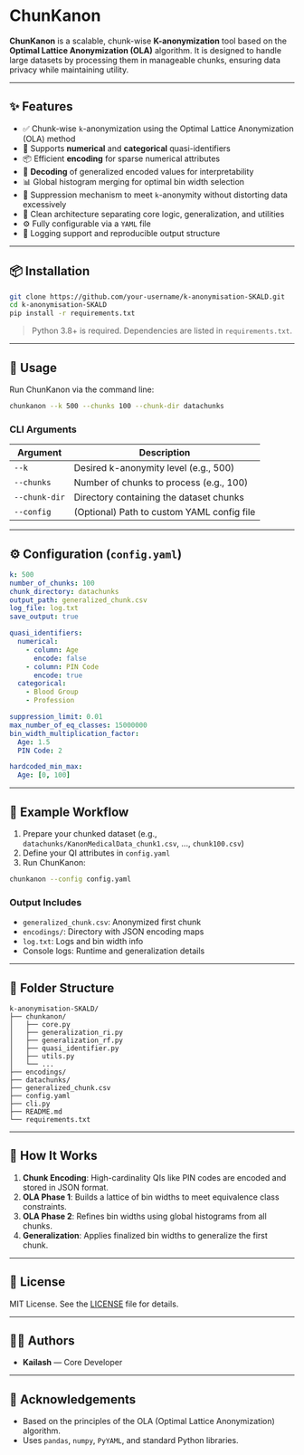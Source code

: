 # ChunKanon

**ChunKanon** is a scalable, chunk-wise **K-anonymization** tool based on the **Optimal Lattice Anonymization (OLA)** algorithm. It is designed to handle large datasets by processing them in manageable chunks, ensuring data privacy while maintaining utility.

---

## ✨ Features

- ✅ Chunk-wise `k`-anonymization using the Optimal Lattice Anonymization (OLA) method  
- 🔢 Supports **numerical** and **categorical** quasi-identifiers  
- 📦 Efficient **encoding** for sparse numerical attributes  
- 🔁 **Decoding** of generalized encoded values for interpretability  
- 📊 Global histogram merging for optimal bin width selection  
- 🚫 Suppression mechanism to meet `k`-anonymity without distorting data excessively  
- 🧱 Clean architecture separating core logic, generalization, and utilities  
- ⚙️ Fully configurable via a `YAML` file  
- 📁 Logging support and reproducible output structure  

---

## 📦 Installation

```bash
git clone https://github.com/your-username/k-anonymisation-SKALD.git
cd k-anonymisation-SKALD
pip install -r requirements.txt
````

> Python 3.8+ is required. Dependencies are listed in `requirements.txt`.

---

## 🚀 Usage

Run ChunKanon via the command line:

```bash
chunkanon --k 500 --chunks 100 --chunk-dir datachunks
```

### CLI Arguments

| Argument      | Description                                |
| ------------- | ------------------------------------------ |
| `--k`         | Desired k-anonymity level (e.g., 500)      |
| `--chunks`    | Number of chunks to process (e.g., 100)    |
| `--chunk-dir` | Directory containing the dataset chunks    |
| `--config`    | (Optional) Path to custom YAML config file |

---

## ⚙️ Configuration (`config.yaml`)

```yaml
k: 500
number_of_chunks: 100
chunk_directory: datachunks
output_path: generalized_chunk.csv
log_file: log.txt
save_output: true

quasi_identifiers:
  numerical:
    - column: Age
      encode: false
    - column: PIN Code
      encode: true
  categorical:
    - Blood Group
    - Profession

suppression_limit: 0.01
max_number_of_eq_classes: 15000000
bin_width_multiplication_factor:
  Age: 1.5
  PIN Code: 2

hardcoded_min_max:
  Age: [0, 100]
```

---

## 🧪 Example Workflow

1. Prepare your chunked dataset (e.g., `datachunks/KanonMedicalData_chunk1.csv`, ..., `chunk100.csv`)
2. Define your QI attributes in `config.yaml`
3. Run ChunKanon:

```bash
chunkanon --config config.yaml
```

### Output Includes

* `generalized_chunk.csv`: Anonymized first chunk
* `encodings/`: Directory with JSON encoding maps
* `log.txt`: Logs and bin width info
* Console logs: Runtime and generalization details

---

## 📂 Folder Structure

```
k-anonymisation-SKALD/
├── chunkanon/
│   ├── core.py
│   ├── generalization_ri.py
│   ├── generalization_rf.py
│   ├── quasi_identifier.py
│   ├── utils.py
│   └── ...
├── encodings/
├── datachunks/
├── generalized_chunk.csv
├── config.yaml
├── cli.py
├── README.md
└── requirements.txt
```

---

## 🧠 How It Works

1. **Chunk Encoding**: High-cardinality QIs like PIN codes are encoded and stored in JSON format.
2. **OLA Phase 1**: Builds a lattice of bin widths to meet equivalence class constraints.
3. **OLA Phase 2**: Refines bin widths using global histograms from all chunks.
4. **Generalization**: Applies finalized bin widths to generalize the first chunk.


---

## 📜 License

MIT License. See the [LICENSE](LICENSE) file for details.

---

## 👨‍💻 Authors

* **Kailash** — Core Developer


---

## 📣 Acknowledgements

* Based on the principles of the OLA (Optimal Lattice Anonymization) algorithm.
* Uses `pandas`, `numpy`, `PyYAML`, and standard Python libraries.



